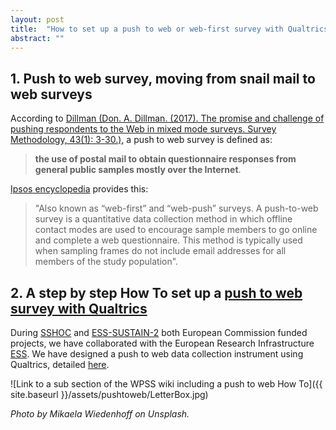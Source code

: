 ```yaml
---
layout: post
title:  "How to set up a push to web or web-first survey with Qualtrics"
abstract: ""
---
```


## 1. Push to web survey, moving from snail mail to web surveys

According to [Dillman (Don. A. Dillman. (2017). The promise and challenge of pushing respondents to the Web in mixed mode surveys. Survey Methodology, 43(1): 3-30.)](https://www150.statcan.gc.ca/n1/pub/12-001-x/2017001/article/14836-eng.pdf), a push to web survey is defined as:
>**the use of postal mail to obtain questionnaire responses from general public samples mostly over the Internet**.

[Ipsos encyclopedia](https://www.ipsos.com/en/ipsos-encyclopedia-push-web-surveys) provides this:

>"Also known as “web-first” and “web-push” surveys. A push-to-web survey is a quantitative data collection method in which offline contact modes are used to encourage sample members to go online and complete a web questionnaire. This method is typically used when sampling frames do not include email addresses for all members of the study population".

## 2. A step by step How To set up a [push to web survey with Qualtrics](https://cdsp-scpo.github.io/wpss-doc/use/push-to-web/#our-proof-of-concept)

During [SSHOC](https://doi.org/10.3030/823782) and [ESS-SUSTAIN-2](https://doi.org/10.3030/871063) both European Commission funded projects, we have collaborated with the European Research Infrastructure [ESS](https://www.europeansocialsurvey.org/about/). We have designed a push to web data collection instrument using Qualtrics, detailed [here](https://cdsp-scpo.github.io/wpss-doc/use/push-to-web/#our-proof-of-concept).

![Link to a sub section of the WPSS wiki including a push to web How To]({{ site.baseurl }}/assets/pushtoweb/LetterBox.jpg)

*Photo by Mikaela Wiedenhoff on Unsplash.*

  